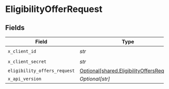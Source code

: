 # EligibilityOfferRequest


## Fields

| Field                                                                                        | Type                                                                                         | Required                                                                                     | Description                                                                                  |
| -------------------------------------------------------------------------------------------- | -------------------------------------------------------------------------------------------- | -------------------------------------------------------------------------------------------- | -------------------------------------------------------------------------------------------- |
| `x_client_id`                                                                                | *str*                                                                                        | :heavy_check_mark:                                                                           | N/A                                                                                          |
| `x_client_secret`                                                                            | *str*                                                                                        | :heavy_check_mark:                                                                           | N/A                                                                                          |
| `eligibility_offers_request`                                                                 | [Optional[shared.EligibilityOffersRequest]](../../models/shared/eligibilityoffersrequest.md) | :heavy_minus_sign:                                                                           | N/A                                                                                          |
| `x_api_version`                                                                              | *Optional[str]*                                                                              | :heavy_minus_sign:                                                                           | N/A                                                                                          |